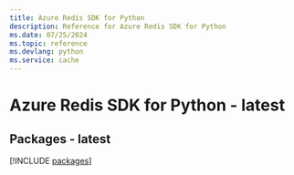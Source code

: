 ```yaml
---
title: Azure Redis SDK for Python
description: Reference for Azure Redis SDK for Python
ms.date: 07/25/2024
ms.topic: reference
ms.devlang: python
ms.service: cache
---
```

# Azure Redis SDK for Python - latest
## Packages - latest
[!INCLUDE [packages](redis-index.md)]